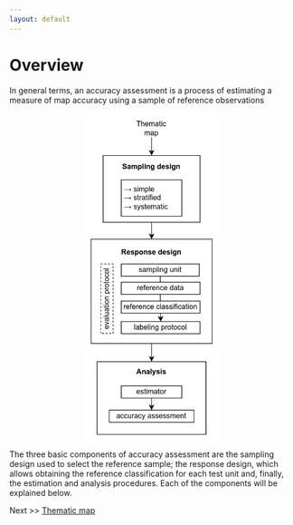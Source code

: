 ```yaml
---
layout: default
---
```


# Overview

In general terms, an accuracy assessment is a process of estimating a measure of map accuracy using a sample of 
reference observations

<img src="img/process_overview.png" height="580px" style="margin: auto;display: block;">

The three basic components of accuracy assessment are the sampling design used to select the reference sample; the 
response design, which allows obtaining the reference classification for each test unit and, finally, the estimation 
and analysis procedures. Each of the components will be explained below.

Next >> [Thematic map](./thematic-map)